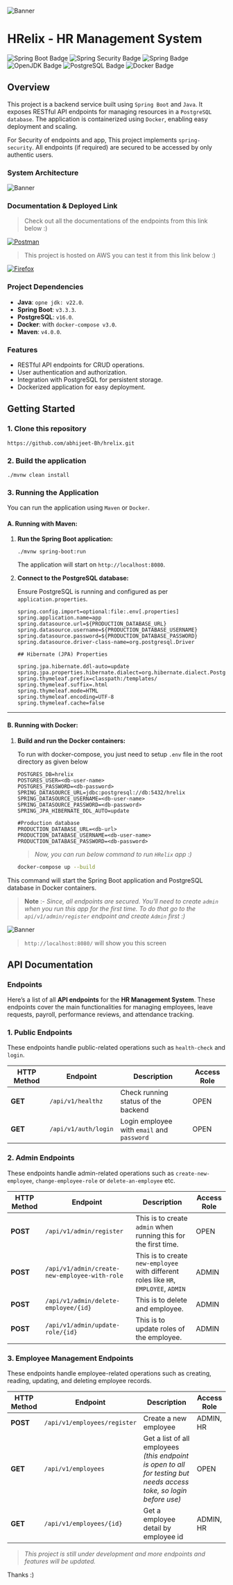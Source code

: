 ![Banner](docs/assets/HRelix-banner.png)

# HRelix - HR Management System

![Spring Boot Badge](https://img.shields.io/badge/Spring%20Boot-6DB33F?logo=springboot&logoColor=fff&style=flat-square)
![Spring Security Badge](https://img.shields.io/badge/Spring%20Security-6DB33F?logo=springsecurity&logoColor=fff&style=flat-square)
![Spring Badge](https://img.shields.io/badge/Spring-6DB33F?logo=spring&logoColor=fff&style=flat-square)
![OpenJDK Badge](https://img.shields.io/badge/OpenJDK-000?logo=openjdk&logoColor=fff&style=flat-square)
![PostgreSQL Badge](https://img.shields.io/badge/PostgreSQL-4169E1?logo=postgresql&logoColor=fff&style=flat-square)
![Docker Badge](https://img.shields.io/badge/Docker-2496ED?logo=docker&logoColor=fff&style=flat-square)

## Overview

This project is a backend service built using `Spring Boot` and `Java`. It exposes RESTful API endpoints for managing
resources in a `PostgreSQL database`. The application is containerized using `Docker`, enabling easy deployment and
scaling.

For Security of endpoints and app, This project implements `spring-security`. All endpoints (if required) are secured to
be accessed by only authentic users.

### System Architecture

![Banner](docs/assets/hrelix-arch.png)

### Documentation & Deployed Link

> Check out all the documentations of the endpoints from this link below :)

[![Postman](https://img.shields.io/badge/Postman-FF6C37?style=for-the-badge&logo=postman&logoColor=white)](https://documenter.getpostman.com/view/38347451/2sAXqy4fXM)

> This project is hosted on AWS you can test it from this link below :)

[![Firefox](https://img.shields.io/badge/Firefox-FF7139?style=for-the-badge&logo=Firefox-Browser&logoColor=white)](http://35.154.121.96:8080/)

### Project Dependencies

- **Java**: `opne jdk: v22.0`.
- **Spring Boot**: `v3.3.3`.
- **PostgreSQL**: `v16.0`.
- **Docker**: with `docker-compose v3.0`.
- **Maven**: `v4.0.0`.

### Features

- RESTful API endpoints for CRUD operations.
- User authentication and authorization.
- Integration with PostgreSQL for persistent storage.
- Dockerized application for easy deployment.

## Getting Started

### 1. Clone this repository

```shell
https://github.com/abhijeet-Bh/hrelix.git
```

### 2. Build the application

   ```shell
   ./mvnw clean install
   ```

### 3. Running the Application

You can run the application using `Maven` or `Docker`.

#### A. Running with Maven:

1. **Run the Spring Boot application:**

   ```shell
   ./mvnw spring-boot:run
   ```

   The application will start on `http://localhost:8080`.


2. **Connect to the PostgreSQL database:**

   Ensure PostgreSQL is running and configured as per `application.properties`.

   ```.properties
   spring.config.import=optional:file:.env[.properties]
   spring.application.name=app
   spring.datasource.url=${PRODUCTION_DATABASE_URL}
   spring.datasource.username=${PRODUCTION_DATABASE_USERNAME}
   spring.datasource.password=${PRODUCTION_DATABASE_PASSWORD}
   spring.datasource.driver-class-name=org.postgresql.Driver
   
   ## Hibernate (JPA) Properties
   
   spring.jpa.hibernate.ddl-auto=update
   spring.jpa.properties.hibernate.dialect=org.hibernate.dialect.PostgreSQLDialect
   spring.thymeleaf.prefix=classpath:/templates/
   spring.thymeleaf.suffix=.html
   spring.thymeleaf.mode=HTML
   spring.thymeleaf.encoding=UTF-8
   spring.thymeleaf.cache=false
   ```

---

#### B. Running with Docker:

1. **Build and run the Docker containers:**

   To run with docker-compose, you just need to setup `.env` file in the root directory as given below

   ```.env
   POSTGRES_DB=hrelix
   POSTGRES_USER=<db-user-name>
   POSTGRES_PASSWORD=<db-password>
   SPRING_DATASOURCE_URL=jdbc:postgresql://db:5432/hrelix
   SPRING_DATASOURCE_USERNAME=<db-user-name>
   SPRING_DATASOURCE_PASSWORD=<db-password>
   SPRING_JPA_HIBERNATE_DDL_AUTO=update
   
   #Production database
   PRODUCTION_DATABASE_URL=<db-url>
   PRODUCTION_DATABASE_USERNAME=<db-user-name>
   PRODUCTION_DATABASE_PASSWORD=<db-password>
   ```

   > *Now, you can run below command to run `HRelix` app :)*

   ```bash
   docker-compose up --build
   ```

This command will start the Spring Boot application and PostgreSQL database in Docker containers.

> **Note** :- *Since, all endpoints are secured. You'll need to create `admin` when you run this app for the first time.
To do that go to the `api/v1/admin/register` endpoint and create `Admin` first :)*

![Banner](docs/assets/home-screen.png)
> `http://localhost:8080/` will show you this screen

## API Documentation

### Endpoints

Here’s a list of all **API endpoints** for the **HR Management System**. These endpoints cover the main functionalities
for managing employees, leave requests, payroll, performance reviews, and attendance tracking.

### **1. Public Endpoints**

These endpoints handle public-related operations such as `health-check` and `login`.

| HTTP Method | Endpoint             | Description                                | Access Role |
|-------------|----------------------|--------------------------------------------|-------------|
| **GET**     | `/api/v1/healthz`    | Check running status of the backend        | OPEN        |
| **GET**     | `/api/v1/auth/login` | Login employee with `email` and `password` | OPEN        |

### **2. Admin Endpoints**

These endpoints handle admin-related operations such as `create-new-employee`, `change-employee-role` or
`delete-an-employee` etc.

| HTTP Method | Endpoint                                      | Description                                                                           | Access Role |
|-------------|-----------------------------------------------|---------------------------------------------------------------------------------------|-------------|
| **POST**    | `/api/v1/admin/register`                      | This is to create `admin` when running this for the first time.                       | OPEN        |
| **POST**    | `/api/v1/admin/create-new-employee-with-role` | This is to create `new-employee` with different roles  like `HR`, `EMPLOYEE`, `ADMIN` | ADMIN       |
| **POST**    | `/api/v1/admin/delete-employee/{id}`          | This is to delete and employee.                                                       | ADMIN       |
| **POST**    | `/api/v1/admin/update-role/{id}`              | This is to update roles of the employee.                                              | ADMIN       |

### **3. Employee Management Endpoints**

These endpoints handle employee-related operations such as creating, reading, updating, and deleting employee records.

| HTTP Method | Endpoint                     | Description                                                                                                         | Access Role |
|-------------|------------------------------|---------------------------------------------------------------------------------------------------------------------|-------------|
| **POST**    | `/api/v1/employees/register` | Create a new employee                                                                                               | ADMIN, HR   |
| **GET**     | `/api/v1/employees`          | Get a list of all employees *(this endpoint is open to all for testing but needs access toke, so login before use)* | OPEN        |
| **GET**     | `/api/v1/employees/{id}`     | Get a employee detail by employee id                                                                                | ADMIN, HR   |

> *This project is still under development and more endpoints and features will be updated.*

Thanks :)